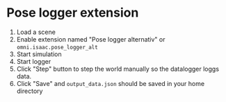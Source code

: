 # Pose logger extension

1. Load a scene
2. Enable extension named "Pose logger alternativ" or `omni.isaac.pose_logger_alt`
3. Start simulation
4. Start logger
5. Click "Step" button to step the world manually so the datalogger loggs data.
6. Click "Save" and `output_data.json` should be saved in your home directory
